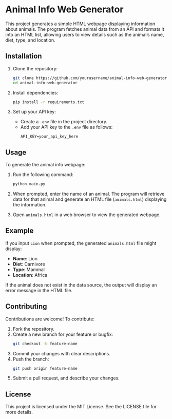 # Animal Info Web Generator

This project generates a simple HTML webpage displaying information about animals. The program fetches animal data from an API and formats it into an HTML list, allowing users to view details such as the animal’s name, diet, type, and location.

## Installation

1. Clone the repository:
    ```bash
    git clone https://github.com/yourusername/animal-info-web-generator.git
    cd animal-info-web-generator
    ```

2. Install dependencies:
    ```bash
    pip install -r requirements.txt
    ```

3. Set up your API key:
    - Create a `.env` file in the project directory.
    - Add your API key to the `.env` file as follows:
      ```plaintext
      API_KEY=your_api_key_here
      ```

## Usage

To generate the animal info webpage:

1. Run the following command:
    ```bash
    python main.py
    ```
   
2. When prompted, enter the name of an animal. The program will retrieve data for that animal and generate an HTML file (`animals.html`) displaying the information.

3. Open `animals.html` in a web browser to view the generated webpage.

## Example

If you input `Lion` when prompted, the generated `animals.html` file might display:

- **Name**: Lion
- **Diet**: Carnivore
- **Type**: Mammal
- **Location**: Africa

If the animal does not exist in the data source, the output will display an error message in the HTML file.

## Contributing

Contributions are welcome! To contribute:

1. Fork the repository.
2. Create a new branch for your feature or bugfix:
    ```bash
    git checkout -b feature-name
    ```
3. Commit your changes with clear descriptions.
4. Push the branch:
    ```bash
    git push origin feature-name
    ```
5. Submit a pull request, and describe your changes.

## License

This project is licensed under the MIT License. See the LICENSE file for more details.
